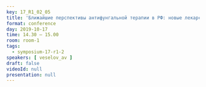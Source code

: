 ```yaml
---
key: 17_R1_02_05
title: 'Ближайшие перспективы антифунгальной терапии в РФ: новые лекарственные формы и новые препараты'
format: conference
day: 2019-10-17
time: 14.30 – 15.00
room: room-1
tags:
  - symposium-17-r1-2
speakers: [ veselov_av ]
draft: false
videoId: null
presentation: null
---
```

